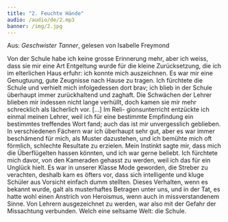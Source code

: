 ```yaml
---
title: "2. Feuchte Hände"
audio: /audio/de/2.mp3
banner: /img/2.jpg
---
```


Aus: *Geschwister Tanner*, gelesen von Isabelle Freymond

Von der Schule habe ich keine grosse Erinnerung mehr,
aber ich weiss, dass sie mir eine Art Entgeltung wurde für die
kleine Zurücksetzung, die ich im elterlichen Haus erfuhr: ich
konnte mich auszeichnen. Es war mir eine Genugtuung, gute
Zeugnisse nach Hause zu tragen. Ich fürchtete die Schule und
verhielt mich infolgedessen dort brav; ich blieb in der Schule
überhaupt immer zurückhaltend und zaghaft. Die Schwächen
der Lehrer blieben mir indessen nicht lange verhüllt, doch kamen 
sie mir mehr schrecklich als lächerlich vor. [...] Im Reli-
gionsunterricht entzückte ich einmal meinen Lehrer, weil ich
für eine bestimmte Empfindung ein bestimmtes treffendes Wort
fand; auch das ist mir unvergesslich geblieben. In verschiedenen 
Fächern war ich überhaupt sehr gut, aber es war immer
beschämend für mich, als Muster dazustehen, und ich bemühte 
mich oft förmlich, schlechte Resultate zu erzielen. Mein Instinkt 
sagte mir, dass mich die Überflügelten hassen könnten,
und ich war gerne beliebt. Ich fürchtete mich davor, von den
Kameraden gehasst zu werden, weil ich das für ein Unglück
hielt. Es war in unserer Klasse Mode geworden, die Streber zu
verachten, deshalb kam es öfters vor, dass sich intelligente und
kluge Schüler aus Vorsicht einfach dumm stellten. Dieses Verhalten, 
wenn es bekannt wurde, galt als musterhaftes Betragen
unter uns, und in der Tat, es hatte wohl einen Anstrich von Heroismus, 
wenn auch in missverstandenem Sinne. Von Lehrern
ausgezeichnet zu werden, war also mit der Gefahr der Missachtung 
verbunden. Welch eine seltsame Welt: die Schule.